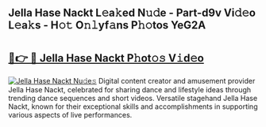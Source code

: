 ## Jella Hase Nackt L𝚎a𝚔ed N𝚞𝚍e - Part-d9v Vi𝚍𝚎o L𝚎a𝚔s - H𝚘𝚝 O𝚗𝚕yf𝚊ns P𝚑𝚘tos YeG2A

# <h2><a href="http://kf86o0g.oniu.top/?m=Jella+Hase+Nackt">🔗👉 🔴 Jella Hase Nackt P𝚑ot𝚘𝚜 V𝚒d𝚎o</a></h2>

[![Jella Hase Nackt Nu𝚍e𝚜](https://i.imgur.com/0qMVB7G.gif)](http://kf86o0g.oniu.top/?m=Jella+Hase+Nackt)
Digital content creator and amusement provider Jella Hase Nackt, celebrated for sharing dance and lifestyle ideas through trending dance sequences and short videos. Versatile stagehand Jella Hase Nackt, known for their exceptional skills and accomplishments in supporting various aspects of live performances.  
